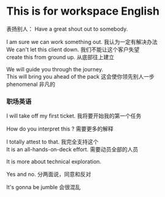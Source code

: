 # This is for workspace English      

表扬别人： Have a great shout out to somebody.        

I am sure we can work something out. 我认为一定有解决办法             
We can't let this client down. 我们不能让这个客户失望              
create this from ground up. 从底部往上建立                  

We will guide you through the journey.         
This will bring you ahead of the pack 这会使你领先别人一步           
phenomenal 非凡的             

### 职场英语           
I will take off my first ticket. 我将要开始我的第一个任务              

How do you interpret this ? 需要更多的解释              

I totally attest to that. 我完全支持这个         
It is an all-hands-on-deck effort. 需要动员全部的人员

It is more about technical exploration.

Yes and no. 分两面说，同意和反对               

It's gonna be jumble 会很混乱          
